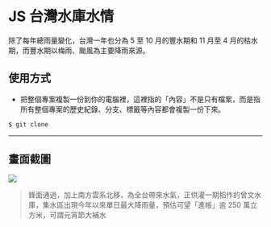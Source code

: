 # JS 台灣水庫水情

除了每年總雨量變化，台灣一年也分為 5 至 10 月的豐水期和 11 月至 4 月的枯水期，而豐水期以梅雨、颱風為主要降雨來源。

## 使用方式
- 把整個專案複製一份到你的電腦裡，這裡指的「內容」不是只有檔案，而是指所有整個專案的歷史紀錄、分支、標籤等內容都會複製一份下來。
```sh
$ git clone
```

----

## 畫面截圖
![](https://i.imgur.com/IV1QjUU.png)
> 鋒面通過，加上南方雲系北移，為全台帶來水氣，正供灌一期稻作的曾文水庫，集水區出現今年以來單日最大降雨量，預估可望「進帳」逾 250 萬立方米，可謂元宵節大補水
